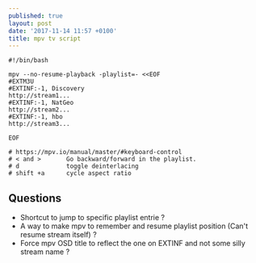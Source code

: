 ```yaml
---
published: true
layout: post
date: '2017-11-14 11:57 +0100'
title: mpv tv script
---
```

    #!/bin/bash

    mpv --no-resume-playback -playlist=- <<EOF
    #EXTM3U
    #EXTINF:-1, Discovery
    http://stream1...
    #EXTINF:-1, NatGeo
    http://stream2...
    #EXTINF:-1, hbo
    http://stream3...

    EOF

    # https://mpv.io/manual/master/#keyboard-control
    # < and >       Go backward/forward in the playlist.
    # d             toggle deinterlacing
    # shift +a      cycle aspect ratio
    
## Questions

- Shortcut to jump to specific playlist entrie ?
- A way to make mpv to remember and resume playlist position (Can't resume stream itself) ?
- Force mpv OSD title to reflect the one on EXTINF and not some silly stream name ?
